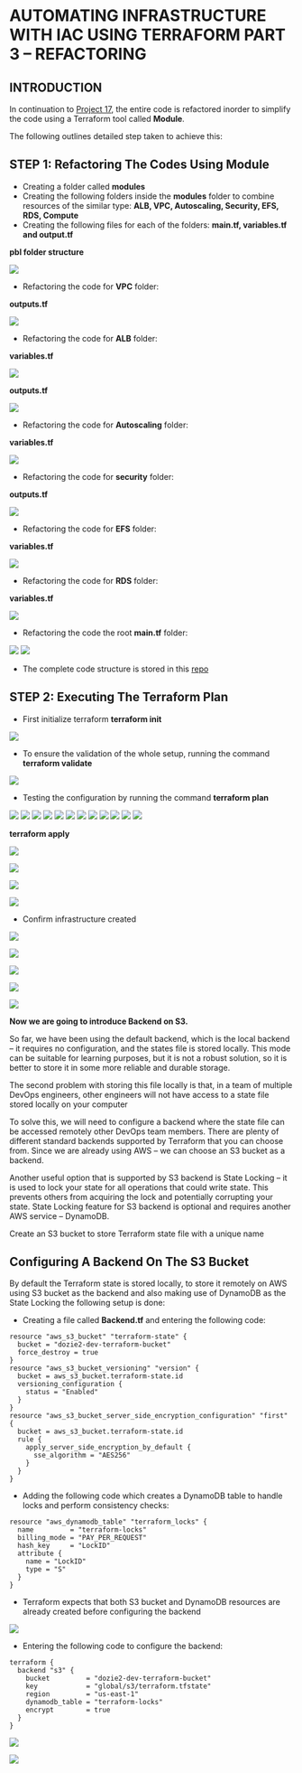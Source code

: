 # AUTOMATING INFRASTRUCTURE WITH IAC USING TERRAFORM PART 3 – REFACTORING
## INTRODUCTION
In continuation to [Project 17](https://github.com/nicedozie4u/Project17/blob/main/project17.md), the entire code is refactored inorder to simplify the code using a Terraform tool called **Module**.

The following outlines detailed step taken to achieve this:


## STEP 1: Refactoring The Codes Using Module

- Creating a folder called **modules**
- Creating the following folders inside the **modules** folder to combine resources of the similar type: **ALB, VPC, Autoscaling, Security, EFS, RDS, Compute**
- Creating the following files for each of the folders: **main.tf, variables.tf and output.tf**

**pbl folder structure**

![](./images/module00.png)

- Refactoring the code for **VPC** folder:

**outputs.tf**

![](./images/vpc%20output.png)

- Refactoring the code for **ALB** folder:

**variables.tf**

![](./images/alb%20variables.png)

**outputs.tf**

![](./images/alb%20outputs.png)

- Refactoring the code for **Autoscaling** folder:

**variables.tf**

![](./images/autoscaling%20variables.png)

- Refactoring the code for **security** folder:

**outputs.tf**

![](./images/security%20outputs.png)

- Refactoring the code for **EFS** folder:

**variables.tf**

![](./images/efs%20variables.png)

- Refactoring the code for **RDS** folder:

**variables.tf**

![](./images/rds%20variables.png)

- Refactoring the code the root **main.tf** folder:

![](./images/root%20main.png)
![](./images/root%20main02.png)

- The complete code structure is stored in this [repo](https://github.com/nicedozie4u/PBL-project-18)

## STEP 2: Executing The Terraform Plan

- First initialize terraform
**terraform init**

![](./images/terraform%20init.png)

- To ensure the validation of the whole setup, running the command **terraform validate**

![](./images/terraform%20validate.png)

- Testing the configuration by running the command **terraform plan**

![](./images/terraform%20plan01.png)
![](./images/terraform%20plan02.png)
![](./images/terraform%20plan03.png)
![](./images/terraform%20plan04.png)
![](./images/terraform%20plan05.png)
![](./images/terraform%20plan06.png)
![](./images/terraform%20plan07.png)
![](./images/terraform%20plan08.png)
![](./images/terraform%20plan09.png)
![](./images/terraform%20plan10.png)
![](./images/terraform%20plan11.png)
![](./images/terraform%20plan11.png)

**terraform apply**

![](./images/terraform%20apply00.png)

![](./images/terraform%20apply01.png)

![](./images/terraform%20apply03.png)

![](./images/terraform%20apply%20complete.png)

- Confirm infrastructure created 

![](./images/ec2-instances.png)

![](./images/sg.png)

![](./images/vpc.png)

![](./images/subnets.png)

![](./images/rtb.png)

**Now we are going to introduce Backend on S3.**

So far, we have been using the default backend, which is the local backend – it requires no configuration, and the states file is stored locally. This mode can be suitable for learning purposes, but it is not a robust solution, so it is better to store it in some more reliable and durable storage.

The second problem with storing this file locally is that, in a team of multiple DevOps engineers, other engineers will not have access to a state file stored locally on your computer

To solve this, we will need to configure a backend where the state file can be accessed remotely other DevOps team members. There are plenty of different standard backends supported by Terraform that you can choose from. Since we are already using AWS – we can choose an S3 bucket as a backend.

Another useful option that is supported by S3 backend is State Locking – it is used to lock your state for all operations that could write state. This prevents others from acquiring the lock and potentially corrupting your state. State Locking feature for S3 backend is optional and requires another AWS service – DynamoDB.

Create an S3 bucket to store Terraform state file with a unique name

## Configuring A Backend On The S3 Bucket
By default the Terraform state is stored locally, to store it remotely on AWS using S3 bucket as the backend and also making use of DynamoDB as the State Locking the following setup is done:
- Creating a file called **Backend.tf** and entering the following code:
```
resource "aws_s3_bucket" "terraform-state" {
  bucket = "dozie2-dev-terraform-bucket"
  force_destroy = true
}
resource "aws_s3_bucket_versioning" "version" {
  bucket = aws_s3_bucket.terraform-state.id
  versioning_configuration {
    status = "Enabled"
  }
}
resource "aws_s3_bucket_server_side_encryption_configuration" "first" {
  bucket = aws_s3_bucket.terraform-state.id
  rule {
    apply_server_side_encryption_by_default {
      sse_algorithm = "AES256"
    }
  }
}
```
- Adding the following code which creates a DynamoDB table to handle locks and perform consistency checks:
```
resource "aws_dynamodb_table" "terraform_locks" {
  name         = "terraform-locks"
  billing_mode = "PAY_PER_REQUEST"
  hash_key     = "LockID"
  attribute {
    name = "LockID"
    type = "S"
  }
}
```
- Terraform expects that both S3 bucket and DynamoDB resources are already created before configuring the backend

![](./images/create%20s3bucket.png)


- Entering the following code to configure the backend:
```
terraform {
  backend "s3" {
    bucket         = "dozie2-dev-terraform-bucket"
    key            = "global/s3/terraform.tfstate"
    region         = "us-east-1"
    dynamodb_table = "terraform-locks"
    encrypt        = true
  }
}
```

![](./images/create%20backend%20file.png)


![](./images/)